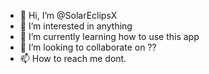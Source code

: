 - 👋 Hi, I’m @SolarEclipsX
- 👀 I’m interested in anything 
- 🌱 I’m currently learning how to use this app
- 💞️ I’m looking to collaborate on ??
- 📫 How to reach me dont.

<!---
SolarEclipsX/SolarEclipsX is a ✨ special ✨ repository because its `README.md` (this file) appears on your GitHub profile.
You can click the Preview link to take a look at your changes.
--->
